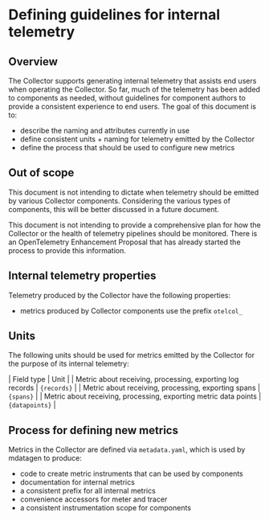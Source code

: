 # Defining guidelines for internal telemetry

## Overview

The Collector supports generating internal telemetry
that assists end users when operating the Collector. So
far, much of the telemetry has been added to components as
needed, without guidelines for component authors to provide
a consistent experience to end users. The goal of this document
is to:

- describe the naming and attributes currently in use
- define consistent units + naming for telemetry emitted by the Collector
- define the process that should be used to configure new metrics

## Out of scope

This document is not intending to dictate when telemetry should be
emitted by various Collector components. Considering the various types
of components, this will be better discussed in a future document.

This document is not intending to provide a comprehensive plan for how
the Collector or the health of telemetry pipelines should be monitored. There
is an OpenTelemetry Enhancement Proposal that has already started the process
to provide this information.

## Internal telemetry properties

Telemetry produced by the Collector have the following properties:

- metrics produced by Collector components use the prefix `otelcol_`

## Units

The following units should be used for metrics emitted by the Collector
for the purpose of its internal telemetry:

| Field type                                                       | Unit           |
| Metric about receiving, processing, exporting log records        | `{records}`    |
| Metric about receiving, processing, exporting spans              | `{spans}`      |
| Metric about receiving, processing, exporting metric data points | `{datapoints}` |

## Process for defining new metrics

Metrics in the Collector are defined via `metadata.yaml`, which is used by mdatagen to
produce:

- code to create metric instruments that can be used by components
- documentation for internal metrics
- a consistent prefix for all internal metrics
- convenience accessors for meter and tracer
- a consistent instrumentation scope for components

